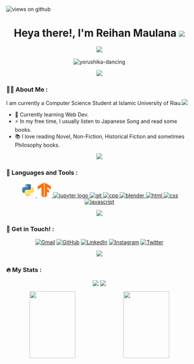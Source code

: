 <!---
your comment goes here
and heresssss
-->
<p align="left"> 
  <img src="https://komarev.com/ghpvc/?username=iiamthestorm&label=Views&color=brightgreen&style=flat-square" alt="views on github" />
</p>

<h1 align="center">Heya there!, I'm Reihan Maulana <img src="https://media.giphy.com/media/hvRJCLFzcasrR4ia7z/giphy.gif" width="35"></h1>

<p align="center">
  <a href="https://github.com/DenverCoder1/readme-typing-svg"><img src="https://readme-typing-svg.herokuapp.com?lines=Computer+Science+Student;WEB-DEV%20Enthusiast;Always%20learning%20new%20things&center=true&width=500&height=50"></a>
</p>

<p align="center">
  <img src="https://user-images.githubusercontent.com/44041900/169699343-85af3ae3-d078-4415-b104-943cd4e1858c.gif" alt="yorushika-dancing" />
</p>

<p align="center">
  <img src="https://user-images.githubusercontent.com/73097560/115834477-dbab4500-a447-11eb-908a-139a6edaec5c.gif"> 
<br>

### :man_technologist: About Me :  
I am currently a Computer Science Student at Islamic University of Riau.<img src="https://media.giphy.com/media/WUlplcMpOCEmTGBtBW/giphy.gif" width="30">
- :telescope: Currently learning Web Dev.
- :zap: In my free time, I usually listen to Japanese Song and read some books.
- :books: I love reading Novel, Non-Fiction, Historical Fiction and sometimes Philosophy books.

<p align="center">
  <img src="https://user-images.githubusercontent.com/73097560/115834477-dbab4500-a447-11eb-908a-139a6edaec5c.gif"> 
<br>

### 🧰 Languages and Tools :
<p align="center"> 
  <a href="https://www.python.org" target="_blank"> 
    <img src="https://raw.githubusercontent.com/devicons/devicon/master/icons/python/python-original.svg" alt="python" width="40" height="40"/> 
  </a>  
  <a href="https://www.tensorflow.org/" target="_blank"> 
    <img src="https://raw.githubusercontent.com/devicons/devicon/master/icons/tensorflow/tensorflow-original.svg" alt="tensorflow" width="40" height="40"/> 
  </a> 
  <a href="https://jupyter.org/" target="_blank"> 
    <img src="https://cdn.jsdelivr.net/gh/devicons/devicon/icons/jupyter/jupyter-original-wordmark.svg" alt="jupyter logo" width="40" height="40"/> 
  </a> 
  <a href="https://git-scm.com/" target="_blank"> 
    <img src="https://www.vectorlogo.zone/logos/git-scm/git-scm-icon.svg" alt="git" width="40" height="40"/> 
  </a>
  <a href="https://isocpp.org/" target="_blank"> 
    <img src="https://cdn.jsdelivr.net/gh/devicons/devicon/icons/cplusplus/cplusplus-original.svg" alt="cpp" width="40" height="40"/> 
  </a>
  <a href="https://www.blender.org/" target="_blank"> 
    <img src="https://cdn.jsdelivr.net/gh/devicons/devicon/icons/blender/blender-original.svg" alt="blender" width="40" height="40"/> 
  </a>
  <a href="https://html.spec.whatwg.org/multipage/" target="_blank"> 
    <img src="https://user-images.githubusercontent.com/44041900/216884540-0a6049a6-7e1a-40a2-90ae-eacf109b4d4b.png" alt="html" width="40" height="40"/>
  </a>
  <a href="https://developer.mozilla.org/en-US/docs/Web/CSS" target="_blank">
    <img src="https://user-images.githubusercontent.com/44041900/216884841-4365e942-be2e-4baa-bb89-810bc2532ab9.png" alt="css" width="40" height="40"/> 
  </a>
  <a href="https://developer.mozilla.org/en-US/docs/Web/JavaScript" target="_blank">
    <img src="https://user-images.githubusercontent.com/44041900/216885170-3790dde8-a5ce-409d-889c-c1e5f83ca8e3.png" alt="javascript" width="40" height="40"/> 
  </a>
</p>

<p align="center">
  <img src="https://user-images.githubusercontent.com/73097560/115834477-dbab4500-a447-11eb-908a-139a6edaec5c.gif"> 
<br>
  
### 🙋‍ Get in Touch! :
<p align="center">
	<a href="mailto:candida.reimaul2801@gmail.com"><img src="https://img.icons8.com/bubbles/50/000000/gmail.png" alt="Gmail"/></a>
	<a href="https://github.com/iiamthestorm"><img src="https://img.icons8.com/bubbles/50/000000/github.png" alt="GitHub"/></a>
	<a href="https://linkedin.com/in/reii"><img src="https://img.icons8.com/bubbles/50/000000/linkedin.png" alt="LinkedIn"/></a>
	<a href="https://instagram.com/reifpdl"><img src="https://img.icons8.com/bubbles/50/000000/instagram.png" alt="Instagram"/></a>
	<a href="https://twitter.com/rei28m"><img src="https://user-images.githubusercontent.com/44041900/216883531-157926f5-2e7d-40dd-944f-30212a43c544.png" alt="Twitter" style="width:50px; height:50px;"></a>
	
</p>

<p align="center">
  <img src="https://user-images.githubusercontent.com/73097560/115834477-dbab4500-a447-11eb-908a-139a6edaec5c.gif"> 
<br>

### :fire: My Stats :

<p align="center">
  <img height="180em" class="img" src="https://github-readme-stats.vercel.app/api?username=iiamthestorm&theme=vue-dark&show_icons=true&hide_border=true&count_private=true" align = "center" />
 <img height="180em" class="img" src="https://github-readme-streak-stats.herokuapp.com/?user=iiamthestorm&theme=vue-dark&hide_border=true" align = "center" />
</p>

<p align="center">
  <img height="180em" class="img" src="https://github-readme-stats.vercel.app/api?username=iiamthestorm&theme=vue-dark&show_icons=true&hide_border=true&count_private=true" width="49.6%" />
 <img height="180em" class="img" src="https://github-readme-streak-stats.herokuapp.com/?user=iiamthestorm&theme=vue-dark&hide_border=true" width="49.6%" />
</p>
